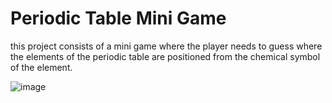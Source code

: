 # Periodic Table Mini Game

this project consists of a mini game where the player needs to guess where the elements of the periodic table are positioned from the chemical symbol of the element.

![image](https://github.com/renatog17/tabela-periodica/assets/54106116/f41db83a-0445-45ee-bf5f-9d458c991a94)

